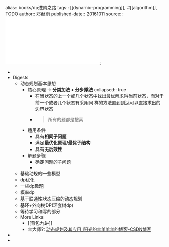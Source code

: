 alias:: books/dp进阶之路
tags:: [[dynamic-programming]], #[[algorithm]], TODO
author:: 邓丝雨
published-date:: 20161011
source:: ![dp进阶之路](../assets/algo/dp/dp进阶之路.pdf);

-
- Digests
  - 动态规划基本思想
    - 核心原理 -> **分类加法 + 分步乘法**
      collapsed:: true
      - 在当状态的上一个或几个状态中找出最优解求得当前状态，而对于前一个或者几个状态有采用同 样的方法直到到达可以直接求出的边界状态
      - > 所有的题都是搜索
    - 适用条件
      - 具有**相同子问题**
      - 满足**最优化原理/最优子结构**
      - 具有**无后效性**
    - 解题步骤
      - 确定问题的子问题
      -
  - 基础动规的一些模型
  - dp优化
  - 一些dp趣题
  - 概率dp
  - 基于联通性状态压缩的动态规划
  - 基环+外向树DP(环套树dp)
  - 等待学习和写的部分
  - More Links
    - [[背包九讲]]
    - 羊大师?: [动态规划及其应用_阳光的羊羊羊羊的博客-CSDN博客](https://blog.csdn.net/yjyxw/article/details/103747283)
-
-